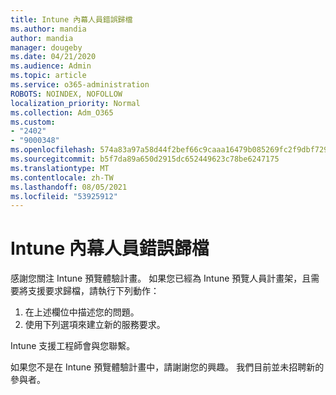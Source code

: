 ```yaml
---
title: Intune 內幕人員錯誤歸檔
ms.author: mandia
author: mandia
manager: dougeby
ms.date: 04/21/2020
ms.audience: Admin
ms.topic: article
ms.service: o365-administration
ROBOTS: NOINDEX, NOFOLLOW
localization_priority: Normal
ms.collection: Adm_O365
ms.custom:
- "2402"
- "9000348"
ms.openlocfilehash: 574a83a97a58d44f2bef66c9caaa16479b085269fc2f9dbf729a23ca8d37bba6
ms.sourcegitcommit: b5f7da89a650d2915dc652449623c78be6247175
ms.translationtype: MT
ms.contentlocale: zh-TW
ms.lasthandoff: 08/05/2021
ms.locfileid: "53925912"
---
```

# <a name="intune-insider-bug-filing"></a>Intune 內幕人員錯誤歸檔

感謝您關注 Intune 預覽體驗計畫。 如果您已經為 Intune 預覽人員計畫架，且需要將支援要求歸檔，請執行下列動作：

1. 在上述欄位中描述您的問題。
2. 使用下列選項來建立新的服務要求。

Intune 支援工程師會與您聯繫。

如果您不是在 Intune 預覽體驗計畫中，請謝謝您的興趣。 我們目前並未招聘新的參與者。
